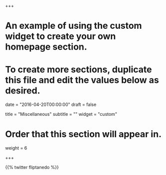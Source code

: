 +++
# An example of using the custom widget to create your own homepage section.
# To create more sections, duplicate this file and edit the values below as desired.

date = "2016-04-20T00:00:00"
draft = false

title = "Miscellaneous"
subtitle = ""
widget = "custom"

# Order that this section will appear in.
weight = 6

+++

{{% twitter fliptanedo %}}
